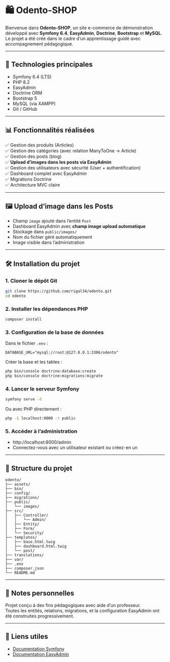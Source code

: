 # 🛍️ Odento-SHOP

Bienvenue dans **Odento-SHOP**, un site e-commerce de démonstration développé avec **Symfony 6.4**, **EasyAdmin**, **Doctrine**, **Bootstrap** et **MySQL**.  
Le projet a été créé dans le cadre d’un apprentissage guidé avec accompagnement pédagogique.

---

## 🔧 Technologies principales

- Symfony 6.4 (LTS)
- PHP 8.2
- EasyAdmin
- Doctrine ORM
- Bootstrap 5
- MySQL (via XAMPP)
- Git / GitHub

---

## 📊 Fonctionnalités réalisées

✅ Gestion des produits (Articles)  
✅ Gestion des catégories (avec relation ManyToOne → Article)  
✅ Gestion des posts (blog)  
✅ **Upload d’images dans les posts via EasyAdmin**  
✅ Gestion des utilisateurs avec sécurité (User + authentification)  
✅ Dashboard complet avec EasyAdmin  
✅ Migrations Doctrine  
✅ Architecture MVC claire

---

## 🖼️ Upload d’image dans les Posts

- Champ `image` ajouté dans l’entité `Post`
- Dashboard EasyAdmin avec **champ image upload automatique**
- Stockage dans `public/images/`
- Nom du fichier géré automatiquement
- Image visible dans l’administration

---

## 🛠️ Installation du projet

### 1. Cloner le dépôt Git

```bash
git clone https://github.com/rigal34/odento.git
cd odento
```

### 2. Installer les dépendances PHP

```bash
composer install
```

### 3. Configuration de la base de données

Dans le fichier `.env` :

```env
DATABASE_URL="mysql://root:@127.0.0.1:3306/odento"
```

Créer la base et les tables :

```bash
php bin/console doctrine:database:create
php bin/console doctrine:migrations:migrate
```

### 4. Lancer le serveur Symfony

```bash
symfony serve -d
```

Ou avec PHP directement :

```bash
php -S localhost:8000 -t public
```

### 5. Accéder à l’administration

- http://localhost:8000/admin  
- Connectez-vous avec un utilisateur existant ou créez-en un

---

## 📂 Structure du projet

```
odento/
├── assets/
├── bin/
├── config/
├── migrations/
├── public/
│   └── images/
├── src/
│   ├── Controller/
│   │   └── Admin/
│   ├── Entity/
│   ├── Form/
│   └── Security/
├── templates/
│   ├── base.html.twig
│   ├── dashboard.html.twig
│   └── post/
├── translations/
├── var/
├── .env
├── composer.json
└── README.md
```

---

## 💼 Notes personnelles

Projet conçu à des fins pédagogiques avec aide d’un professeur.  
Toutes les entités, relations, migrations, et la configuration EasyAdmin ont été construites progressivement.  

---

## 🔗 Liens utiles

- [Documentation Symfony](https://symfony.com/doc/current/index.html)
- [Documentation EasyAdmin](https://symfony.com/bundles/EasyAdminBundle/current/)